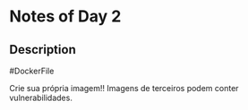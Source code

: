 # Notes of Day 2

## Description

#DockerFile

Crie sua própria imagem!!
Imagens de terceiros podem conter vulnerabilidades.

